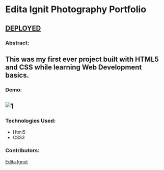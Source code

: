 # Edita Ignit Photography Portfolio 

## [DEPLOYED](https://laughing-swartz-53d587.netlify.app/)

### Abstract:
This was my first ever project built with HTML5 and CSS while learning Web Development basics.
---

### Demo:
![1](/img/1.gif)
---

### Technologies Used:
- Html5
- CSS3

### Contributors:
[Edita Ignot](https://github.com/edignot)
